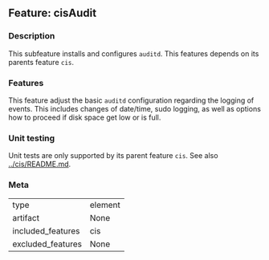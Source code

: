 ## Feature: cisAudit
### Description
<website-feature>

This subfeature installs and configures `auditd`. This features depends on its parents feature `cis`.
</website-feature>

### Features
This feature adjust the basic `auditd` configuration regarding the logging of events. This includes changes of date/time, sudo logging, as well as options how to proceed if disk space get low or is full.

### Unit testing
Unit tests are only supported by its parent feature `cis`. See also [../cis/README.md](../cis/README.md).

### Meta
|||
|---|---|
|type|element|
|artifact|None|
|included_features|cis|
|excluded_features|None|
